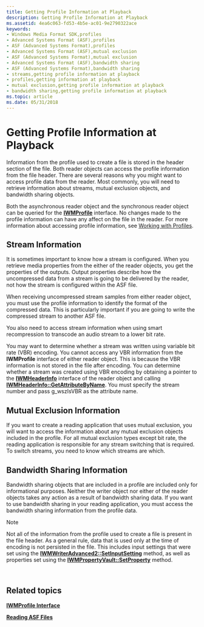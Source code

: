 ```yaml
---
title: Getting Profile Information at Playback
description: Getting Profile Information at Playback
ms.assetid: 4ea6c063-fd53-4b5e-ac01-9e2790322ace
keywords:
- Windows Media Format SDK,profiles
- Advanced Systems Format (ASF),profiles
- ASF (Advanced Systems Format),profiles
- Advanced Systems Format (ASF),mutual exclusion
- ASF (Advanced Systems Format),mutual exclusion
- Advanced Systems Format (ASF),bandwidth sharing
- ASF (Advanced Systems Format),bandwidth sharing
- streams,getting profile information at playback
- profiles,getting information at playback
- mutual exclusion,getting profile information at playback
- bandwidth sharing,getting profile information at playback
ms.topic: article
ms.date: 05/31/2018
---
```


# Getting Profile Information at Playback

Information from the profile used to create a file is stored in the header section of the file. Both reader objects can access the profile information from the file header. There are several reasons why you might want to access profile data from the reader. Most commonly, you will need to retrieve information about streams, mutual exclusion objects, and bandwidth sharing objects.

Both the asynchronous reader object and the synchronous reader object can be queried for the [**IWMProfile**](iwmprofile.md) interface. No changes made to the profile information can have any affect on the file in the reader. For more information about accessing profile information, see [Working with Profiles](working-with-profiles.md).

## Stream Information

It is sometimes important to know how a stream is configured. When you retrieve media properties from the either of the reader objects, you get the properties of the outputs. Output properties describe how the uncompressed data from a stream is going to be delivered by the reader, not how the stream is configured within the ASF file.

When receiving uncompressed stream samples from either reader object, you must use the profile information to identify the format of the compressed data. This is particularly important if you are going to write the compressed stream to another ASF file.

You also need to access stream information when using smart recompression to transcode an audio stream to a lower bit rate.

You may want to determine whether a stream was written using variable bit rate (VBR) encoding. You cannot access any VBR information from the **IWMProfile** interface of either reader object. This is because the VBR information is not stored in the file after encoding. You can determine whether a stream was created using VBR encoding by obtaining a pointer to the [**IWMHeaderInfo**](/previous-versions/windows/desktop/api/wmsdkidl/nn-wmsdkidl-iwmheaderinfo) interface of the reader object and calling [**IWMHeaderInfo::GetAttributeByName**](/previous-versions/windows/desktop/api/Wmsdkidl/nf-wmsdkidl-iwmheaderinfo-getattributebyname). You must specify the stream number and pass g\_wszIsVBR as the attribute name.

## Mutual Exclusion Information

If you want to create a reading application that uses mutual exclusion, you will want to access the information about any mutual exclusion objects included in the profile. For all mutual exclusion types except bit rate, the reading application is responsible for any stream switching that is required. To switch streams, you need to know which streams are which.

## Bandwidth Sharing Information

Bandwidth sharing objects that are included in a profile are included only for informational purposes. Neither the writer object nor either of the reader objects takes any action as a result of bandwidth sharing data. If you want to use bandwidth sharing in your reading application, you must access the bandwidth sharing information from the profile data.

> [!Note]  
> Not all of the information from the profile used to create a file is present in the file header. As a general rule, data that is used only at the time of encoding is not persisted in the file. This includes input settings that were set using the [**IWMWriterAdvanced2::SetInputSetting**](/previous-versions/windows/desktop/api/Wmsdkidl/nf-wmsdkidl-iwmwriteradvanced2-setinputsetting) method, as well as properties set using the [**IWMPropertyVault::SetProperty**](/previous-versions/windows/desktop/api/Wmsdkidl/nf-wmsdkidl-iwmpropertyvault-setproperty) method.

 

## Related topics

<dl> <dt>

[**IWMProfile Interface**](iwmprofile.md)
</dt> <dt>

[**Reading ASF Files**](reading-asf-files.md)
</dt> </dl>

 

 




